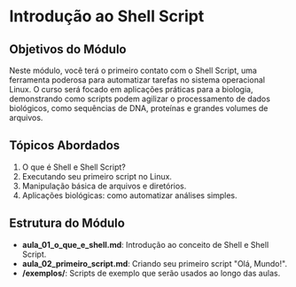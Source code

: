 # Introdução ao Shell Script

## Objetivos do Módulo
Neste módulo, você terá o primeiro contato com o Shell Script, uma ferramenta poderosa para automatizar tarefas no sistema operacional Linux. O curso será focado em aplicações práticas para a biologia, demonstrando como scripts podem agilizar o processamento de dados biológicos, como sequências de DNA, proteínas e grandes volumes de arquivos.

## Tópicos Abordados
1. O que é Shell e Shell Script?
2. Executando seu primeiro script no Linux.
3. Manipulação básica de arquivos e diretórios.
4. Aplicações biológicas: como automatizar análises simples.

## Estrutura do Módulo
- **aula_01_o_que_e_shell.md**: Introdução ao conceito de Shell e Shell Script.
- **aula_02_primeiro_script.md**: Criando seu primeiro script "Olá, Mundo!".
- **/exemplos/**: Scripts de exemplo que serão usados ao longo das aulas.

